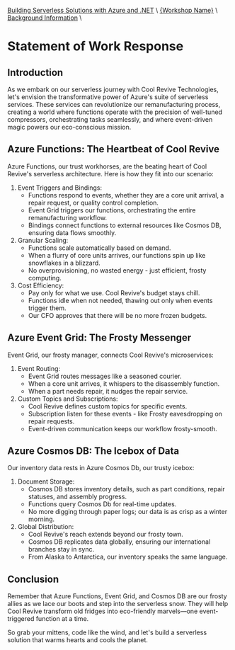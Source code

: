 [Building Serverless Solutions with Azure and .NET](https://github.com/TaleLearnCode/BuildingServerlessSolutions) \ [{Workshop Name}](..\README.md) \ [Background Information](README.md) \

# Statement of Work Response

## Introduction

As we embark on our serverless journey with Cool Revive Technologies, let's envision the transformative power of Azure's suite of serverless services. These services can revolutionize our remanufacturing process, creating a world where functions operate with the precision of well-tuned compressors, orchestrating tasks seamlessly, and where event-driven magic powers our eco-conscious mission.

## Azure Functions: The Heartbeat of Cool Revive

Azure Functions, our trust workhorses, are the beating heart of Cool Revive's serverless architecture. Here is how they fit into our scenario:

1. Event Triggers and Bindings:
   - Functions respond to events, whether they are a core unit arrival, a repair request, or quality control completion.
   - Event Grid triggers our functions, orchestrating the entire remanufacturing workflow.
   - Bindings connect functions to external resources like Cosmos DB, ensuring data flows smoothly.
2. Granular Scaling:
   - Functions scale automatically based on demand.
   - When a flurry of core units arrives, our functions spin up like snowflakes in a blizzard.
   - No overprovisioning, no wasted energy - just efficient, frosty computing.
3. Cost Efficiency:
   - Pay only for what we use. Cool Revive's budget stays chill.
   - Functions idle when not needed, thawing out only when events trigger them.
   - Our CFO approves that there will be no more frozen budgets.

## Azure Event Grid: The Frosty Messenger

Event Grid, our frosty manager, connects Cool Revive's microservices:

1. Event Routing:
   - Event Grid routes messages like a seasoned courier.
   - When a core unit arrives, it whispers to the disassembly function.
   - When a part needs repair, it nudges the repair service.
2. Custom Topics and Subscriptions:
   - Cool Revive defines custom topics for specific events.
   - Subscription listen for these events - like Frosty eavesdropping on repair requests.
   - Event-driven communication keeps our workflow frosty-smooth.

## Azure Cosmos DB: The Icebox of Data

Our inventory data rests in Azure Cosmos Db, our trusty icebox:

1. Document Storage:
   - Cosmos DB stores inventory details, such as part conditions, repair statuses, and assembly progress.
   - Functions query Cosmos Db for real-time updates.
   - No more digging through paper logs; our data is as crisp as a winter morning.
2. Global Distribution:
   - Cool Revive's reach extends beyond our frosty town.
   - Cosmos DB replicates data globally, ensuring our international branches stay in sync.
   - From Alaska to Antarctica, our inventory speaks the same language.

## Conclusion

Remember that Azure Functions, Event Grid, and Cosmos DB are our frosty allies as we lace our boots and step into the serverless snow. They will help Cool Revive transform old fridges into eco-friendly marvels—one event-triggered function at a time.

So grab your mittens, code like the wind, and let's build a serverless solution that warms hearts and cools the planet.